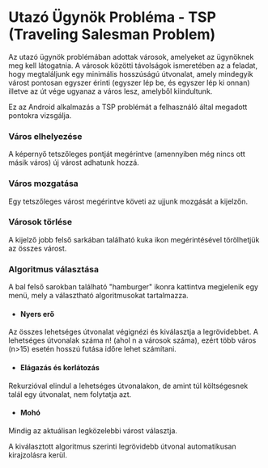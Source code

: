 # Utazó Ügynök Probléma - TSP (Traveling Salesman Problem)

Az utazó ügynök problémában adottak városok, amelyeket az ügynöknek meg kell látogatnia. A városok közötti távolságok ismeretében az a feladat, hogy megtaláljunk egy minimális hosszúságú útvonalat, amely mindegyik várost pontosan egyszer érinti (egyszer lép be, és egyszer lép ki onnan) illetve az út vége ugyanaz a város lesz, amelyből kiindultunk. 

Ez az Android alkalmazás a TSP problémát a felhasználó által megadott pontokra vizsgálja.

### Város elhelyezése
A képernyő tetszőleges pontját megérintve (amennyiben még nincs ott másik város) új várost adhatunk hozzá.
### Város mozgatása
Egy tetszőleges várost megérintve követi az ujjunk mozgását a kijelzőn.
### Városok törlése
A kijelző jobb felső sarkában található kuka ikon megérintésével törölhetjük az összes várost.
### Algoritmus választása
A bal felső sarokban található "hamburger" ikonra kattintva megjelenik egy menü, mely a választható algoritmusokat tartalmazza.
  - #### Nyers erő
  Az összes lehetséges útvonalat végignézi és kiválasztja a legrövidebbet. A lehetséges útvonalak száma n! (ahol n a városok száma), ezért több város (n>15) esetén hosszú futása időre lehet számítani.
  - #### Elágazás és korlátozás
  Rekurzióval elindul a lehetséges útvonalakon, de amint túl költségesnek talál egy útvonalat, nem folytatja azt.
  - #### Mohó
  Mindig az aktuálisan legközelebbi várost választja.

A kiválasztott algoritmus szerinti legrövidebb útvonal automatikusan kirajzolásra kerül.

